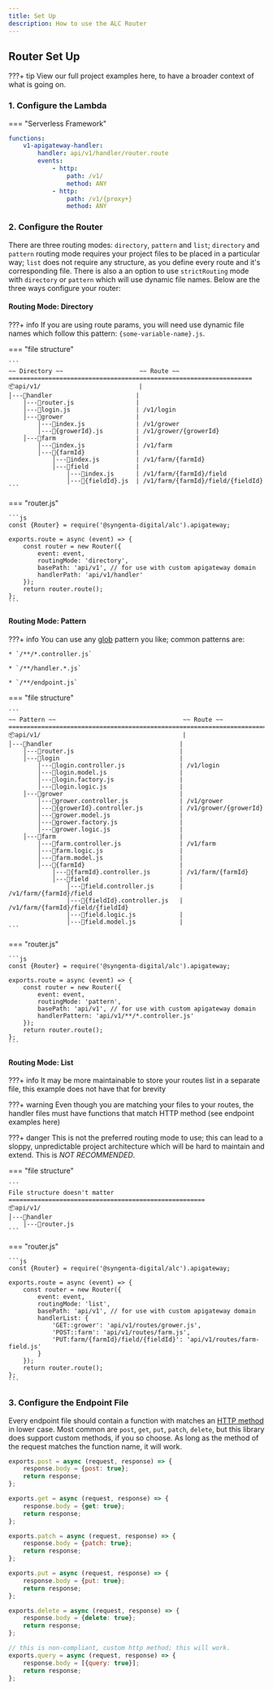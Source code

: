 ```yaml
---
title: Set Up
description: How to use the ALC Router
---
```


## Router Set Up

???+ tip
    View our full project examples here, to have a broader context of what is going on.


### 1. Configure the Lambda

=== "Serverless Framework"

```yaml
functions:
    v1-apigateway-handler:
        handler: api/v1/handler/router.route
        events:
            - http:
                path: /v1/
                method: ANY
            - http:
                path: /v1/{proxy+}
                method: ANY    
```

### 2. Configure the Router

There are three routing modes: `directory`, `pattern` and `list`; `directory` and `pattern` routing mode requires your project files to be placed in a particular way; `list` does not require any structure, as you define every route and it's corresponding file. There is also a an option to use `strictRouting` mode with `directory` or `pattern` which will use dynamic file names. Below are the three ways configure your router:

#### Routing Mode: Directory

???+ info
    If you are using route params, you will need use dynamic file names which follow this pattern: `{some-variable-name}.js`.

=== "file structure"

    ```
    ~~ Directory ~~                     ~~ Route ~~
    ===================================================================
    📦api/v1/                           |          
    │---📂handler                       |           
        │---📜router.js                 |
        │---📜login.js                  | /v1/login    
        │---📂grower                    |
            │---📜index.js              | /v1/grower
            │---📜{growerId}.js         | /v1/grower/{growerId}
        │---📂farm                      |
            │---📜index.js              | /v1/farm
            │---📂{farmId}              |
                │---📜index.js          | /v1/farm/{farmId}
                │---📂field             |
                    │---📜index.js      | /v1/farm/{farmId}/field
                    │---📜{fieldId}.js  | /v1/farm/{farmId}/field/{fieldId}
    ```

=== "router.js"

    ```js
    const {Router} = require('@syngenta-digital/alc').apigateway;

    exports.route = async (event) => {
        const router = new Router({
            event: event,
            routingMode: 'directory',
            basePath: 'api/v1', // for use with custom apigateway domain
            handlerPath: 'api/v1/handler'
        });
        return router.route();
    };
    ```

#### Routing Mode: Pattern

???+ info
    You can use any [glob](https://en.wikipedia.org/wiki/Glob_(programming)) pattern you like; common patterns are:

    * `/**/*.controller.js`

    * `/**/handler.*.js`

    * `/**/endpoint.js`

=== "file structure"

    ```
    ~~ Pattern ~~                                   ~~ Route ~~
    ================================================================================
    📦api/v1/                                       |
    │---📂handler                                   |
        │---📜router.js                             |
        │---📂login                                 |
            │---📜login.controller.js               | /v1/login
            │---📜login.model.js                    |
            │---📜login.factory.js                  |
            │---📜login.logic.js                    |
        │---📂grower                                |
            │---📜grower.controller.js              | /v1/grower
            │---📜{growerId}.controller.js          | /v1/grower/{growerId}
            │---📜grower.model.js                   |
            │---📜grower.factory.js                 |
            │---📜grower.logic.js                   |
        │---📂farm                                  |
            │---📜farm.controller.js                | /v1/farm
            │---📜farm.logic.js                     |
            │---📜farm.model.js                     |
            │---📂{farmId}                          |
                │---📜{farmId}.controller.js        | /v1/farm/{farmId}
                │---📂field                         |
                    │---📜field.controller.js       | /v1/farm/{farmId}/field
                    │---📜{fieldId}.controller.js   | /v1/farm/{farmId}/field/{fieldId}
                    │---📜field.logic.js            |
                    │---📜field.model.js            |
    ```

=== "router.js"

    ```js
    const {Router} = require('@syngenta-digital/alc').apigateway;

    exports.route = async (event) => {
        const router = new Router({
            event: event,
            routingMode: 'pattern',
            basePath: 'api/v1', // for use with custom apigateway domain
            handlerPattern: 'api/v1/**/*.controller.js'
        });
        return router.route();
    };
    ```

#### Routing Mode: List

???+ info
    It may be more maintainable to store your routes list in a separate file, this example does not have that for brevity

???+ warning
    Even though you are matching your files to your routes, the handler files must have functions that match HTTP method (see endpoint examples here)

???+ danger
    This is not the preferred routing mode to use; this can lead to a sloppy, unpredictable project architecture which will be hard to maintain and extend. This is *NOT RECOMMENDED*.

=== "file structure"

    ```
    File structure doesn't matter
    ======================================================
    📦api/v1/
    │---📂handler
        │---📜router.js
    ```

=== "router.js"

    ```js
    const {Router} = require('@syngenta-digital/alc').apigateway;

    exports.route = async (event) => {
        const router = new Router({
            event: event,
            routingMode: 'list',
            basePath: 'api/v1', // for use with custom apigateway domain
            handlerList: {
                'GET::grower': 'api/v1/routes/grower.js',
                'POST::farm': 'api/v1/routes/farm.js',
                'PUT:farm/{farmId}/field/{fieldId}': 'api/v1/routes/farm-field.js'
            }
        });
        return router.route();
    };
    ```


### 3. Configure the Endpoint File

Every endpoint file should contain a function with matches an [HTTP method](https://developer.mozilla.org/en-US/docs/Web/HTTP/Methods) in lower case. Most common are `post`, `get`, `put`, `patch`, `delete`, but this library does support custom methods, if you so choose. As long as the method of the request matches the function name, it will work.

```js
exports.post = async (request, response) => {
    response.body = {post: true};
    return response;
};

exports.get = async (request, response) => {
    response.body = {get: true};
    return response;
};

exports.patch = async (request, response) => {
    response.body = {patch: true};
    return response;
};

exports.put = async (request, response) => {
    response.body = {put: true};
    return response;
};

exports.delete = async (request, response) => {
    response.body = {delete: true};
    return response;
};

// this is non-compliant, custom http method; this will work.
exports.query = async (request, response) => {
    response.body = [{query: true}];
    return response;
};
```
